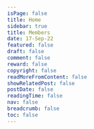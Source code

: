 ```yaml
---
isPage: false
title: Home
sidebar: true
title: Members
date: 17-Sep-22
featured: false
draft: false
comment: false
reward: false
copyright: false
readMoreFromContent: false
showRelatedPost: false
postDate: false
readingTime: false
nav: false
breadcrumb: false
toc: false
---
```

